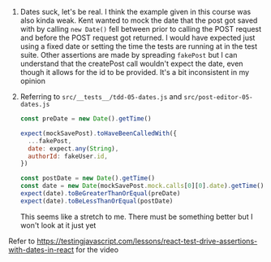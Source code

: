 1. Dates suck, let's be real. I think the example given in this course was also
   kinda weak. Kent wanted to mock the date that the post got saved with by
   calling `new Date()` fell between prior to calling the POST request and
   before the POST request got returned. I would have expected just using a
   fixed date or setting the time the tests are running at in the test suite.
   Other assertions are made by spreading `fakePost` but I can understand that
   the createPost call wouldn't expect the date, even though it allows for the
   id to be provided. It's a bit inconsistent in my opinion
1. Referring to `src/__tests__/tdd-05-dates.js` and
   `src/post-editor-05-dates.js`

   ```js
   const preDate = new Date().getTime()

   expect(mockSavePost).toHaveBeenCalledWith({
     ...fakePost,
     date: expect.any(String),
     authorId: fakeUser.id,
   })

   const postDate = new Date().getTime()
   const date = new Date(mockSavePost.mock.calls[0][0].date).getTime()
   expect(date).toBeGreaterThanOrEqual(preDate)
   expect(date).toBeLessThanOrEqual(postDate)
   ```

   This seems like a stretch to me. There must be something better but I won't
   look at it just yet

Refer to
https://testingjavascript.com/lessons/react-test-drive-assertions-with-dates-in-react
for the video
